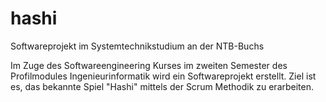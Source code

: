# hashi
Softwareprojekt im Systemtechnikstudium an der NTB-Buchs

Im Zuge des Softwareengineering Kurses im zweiten Semester des Profilmodules Ingenieurinformatik wird ein Softwareprojekt erstellt.
Ziel ist es, das bekannte Spiel "Hashi" mittels der Scrum Methodik zu erarbeiten.
